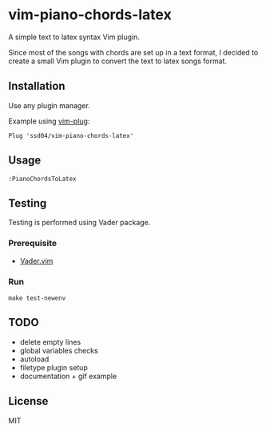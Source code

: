 
# vim-piano-chords-latex

A simple text to latex syntax Vim plugin.

Since most of the songs with chords are set up in a text format, I decided to
create a small Vim plugin to convert the text to latex songs format.

## Installation

Use any plugin manager.

Example using [vim-plug](https://github.com/junegunn/vim-plug):

```vim
Plug 'ssd04/vim-piano-chords-latex'
```

## Usage

```vim
:PianoChordsToLatex
```

## Testing

Testing is performed using Vader package.

### Prerequisite

* [Vader.vim](https://github.com/junegunn/vader.vim)

### Run

```
make test-newenv
```

## TODO

* delete empty lines
* global variables checks
* autoload
* filetype plugin setup
* documentation + gif example

## License

MIT
